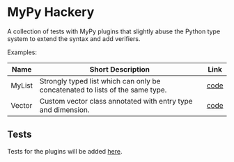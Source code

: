 # MyPy Hackery

A collection of tests with MyPy plugins that slightly abuse the Python type system to extend the syntax and add verifiers.

Examples:

| Name      | Short Description                                                             | Link                          |
| --------- | ----------------------------------------------------------------------------- | ----------------------------- |
| MyList    | Strongly typed list which can only be concatenated to lists of the same type. | [code](./examples/MyList/)    |
| Vector    | Custom vector class annotated with entry type and dimension.                  | [code](./examples/Vector/)    |

## Tests

Tests for the plugins will be added [here](./tests/).